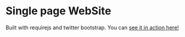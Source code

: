 Single page WebSite
========

Built with requirejs and twitter bootstrap. You can [see it in action here!](https://rhildred.github.io/singlePage/www/)

